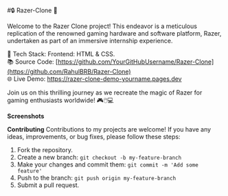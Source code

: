 #🔒 Razer-Clone 🚀

Welcome to the Razer Clone project! This endeavor is a meticulous replication of the renowned gaming hardware and software platform, Razer, undertaken as part of an immersive internship experience.

🔨 Tech Stack: Frontend: HTML & CSS.<br>
📚 Source Code: [https://github.com/YourGitHubUsername/Razer-Clone](https://github.com/RahulBRB/Razer-Clone)<br>
🌐 Live Demo: https://razer-clone-demo-yourname.pages.dev<br>

Join us on this thrilling journey as we recreate the magic of Razer for gaming enthusiasts worldwide! 🎮🖱️💻

**Screenshots**

**Contributing**
Contributions to my projects are welcome! If you have any ideas, improvements, or bug fixes, please follow these steps:

1. Fork the repository.
2. Create a new branch: `git checkout -b my-feature-branch`
3. Make your changes and commit them: `git commit -m 'Add some feature'`
4. Push to the branch: `git push origin my-feature-branch`
5. Submit a pull request.
